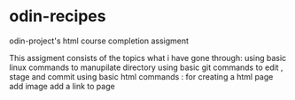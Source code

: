# odin-recipes
odin-project's html course completion assigment 

This assigment consists of the topics what i have gone through:
using basic linux commands to manupilate directory
using basic git commands to edit , stage and commit
using basic html commands :
    for creating a html page
    add image 
    add a link to page
    